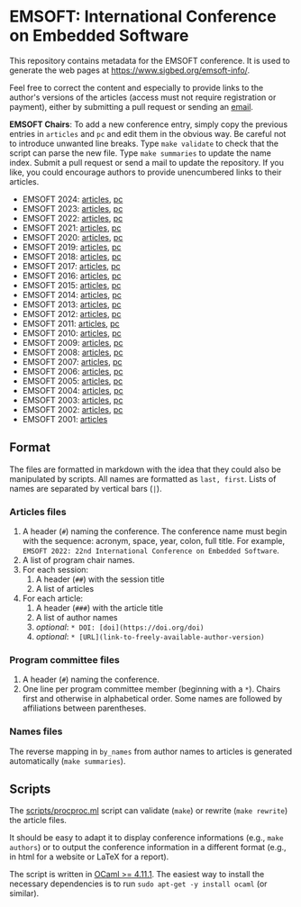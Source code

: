 # EMSOFT: International Conference on Embedded Software

This repository contains metadata for the EMSOFT conference. It is used to 
generate the web pages at <https://www.sigbed.org/emsoft-info/>.

Feel free to correct the content and especially to provide links to the 
author's versions of the articles (access must not require registration or 
payment), either by submitting a pull request or sending an 
[email](mailto:timothy.bourke@inria.fr).

**EMSOFT Chairs**: To add a new conference entry, simply copy the previous 
entries in `articles` and `pc` and edit them in the obvious way. Be careful 
not to introduce unwanted line breaks. Type `make validate` to check that 
the script can parse the new file. Type `make summaries` to update the name 
index. Submit a pull request or send a mail to update the repository. If you 
like, you could encourage authors to provide unencumbered links to their 
articles.

* EMSOFT 2024: [articles](articles/emsoft2024.md), [pc](pc/emsoft2024-pc.md)
* EMSOFT 2023: [articles](articles/emsoft2023.md), [pc](pc/emsoft2023-pc.md)
* EMSOFT 2022: [articles](articles/emsoft2022.md), [pc](pc/emsoft2022-pc.md)
* EMSOFT 2021: [articles](articles/emsoft2021.md), [pc](pc/emsoft2021-pc.md)
* EMSOFT 2020: [articles](articles/emsoft2020.md), [pc](pc/emsoft2020-pc.md)
* EMSOFT 2019: [articles](articles/emsoft2019.md), [pc](pc/emsoft2019-pc.md)
* EMSOFT 2018: [articles](articles/emsoft2018.md), [pc](pc/emsoft2018-pc.md)
* EMSOFT 2017: [articles](articles/emsoft2017.md), [pc](pc/emsoft2017-pc.md)
* EMSOFT 2016: [articles](articles/emsoft2016.md), [pc](pc/emsoft2016-pc.md)
* EMSOFT 2015: [articles](articles/emsoft2015.md), [pc](pc/emsoft2015-pc.md)
* EMSOFT 2014: [articles](articles/emsoft2014.md), [pc](pc/emsoft2014-pc.md)
* EMSOFT 2013: [articles](articles/emsoft2013.md), [pc](pc/emsoft2013-pc.md)
* EMSOFT 2012: [articles](articles/emsoft2012.md), [pc](pc/emsoft2012-pc.md)
* EMSOFT 2011: [articles](articles/emsoft2011.md), [pc](pc/emsoft2011-pc.md)
* EMSOFT 2010: [articles](articles/emsoft2010.md), [pc](pc/emsoft2010-pc.md)
* EMSOFT 2009: [articles](articles/emsoft2009.md), [pc](pc/emsoft2009-pc.md)
* EMSOFT 2008: [articles](articles/emsoft2008.md), [pc](pc/emsoft2008-pc.md)
* EMSOFT 2007: [articles](articles/emsoft2007.md), [pc](pc/emsoft2007-pc.md)
* EMSOFT 2006: [articles](articles/emsoft2006.md), [pc](pc/emsoft2006-pc.md)
* EMSOFT 2005: [articles](articles/emsoft2005.md), [pc](pc/emsoft2005-pc.md)
* EMSOFT 2004: [articles](articles/emsoft2004.md), [pc](pc/emsoft2004-pc.md)
* EMSOFT 2003: [articles](articles/emsoft2003.md), [pc](pc/emsoft2003-pc.md)
* EMSOFT 2002: [articles](articles/emsoft2002.md), [pc](pc/emsoft2002-pc.md)
* EMSOFT 2001: [articles](articles/emsoft2001.md)

## Format

The files are formatted in markdown with the idea that they could also be 
manipulated by scripts. All names are formatted as `last, first`. Lists of 
names are separated by vertical bars (`|`).

### Articles files
1. A header (`#`) naming the conference. The conference name must begin with 
   the sequence: acronym, space, year, colon, full title. For example, 
   `EMSOFT 2022: 22nd International Conference on Embedded Software`.
2. A list of program chair names.
3. For each session:
    1. A header (`##`) with the session title
    2. A list of articles
3. For each article:
    1. A header (`###`) with the article title
    2. A list of author names
    3. *optional*: `* DOI: [doi](https://doi.org/doi)`
    4. *optional*: `* [URL](link-to-freely-available-author-version)`

### Program committee files
1. A header (`#`) naming the conference.
2. One line per program committee member (beginning with a `*`).
   Chairs first and otherwise in alphabetical order. Some names are followed 
   by affiliations between parentheses.

### Names files

The reverse mapping in `by_names` from author names to articles is generated 
automatically (`make summaries`).

## Scripts

The [scripts/procproc.ml](scripts/procproc.ml) script can validate (`make`) 
or rewrite (`make rewrite`) the article files.

It should be easy to adapt it to display conference informations (e.g., 
`make authors`) or to output the conference information in a different 
format (e.g., in html for a website or LaTeX for a report).

The script is written in [OCaml >= 4.11.1](https://ocaml.org). The easiest 
way to install the necessary dependencies is to run
`sudo apt-get -y install ocaml` (or similar).

